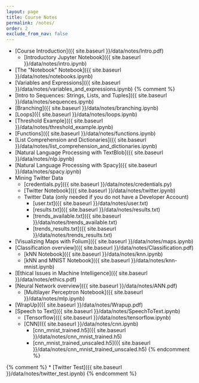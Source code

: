 ```yaml
---
layout: page
title: Course Notes 
permalink: /notes/
order: 2
exclude_from_nav: false
---
```


* [Course Introduction]({{ site.baseurl }}/data/notes/Intro.pdf)
    * [Introductory Jupyter Notebook]({{ site.baseurl }}/data/notes/intro.ipynb)
* [The "Notebook" Notebook]({{ site.baseurl }}/data/notes/notebooks.ipynb)
* [Variables and Expressions]({{ site.baseurl }}/data/notes/variables_and_expressions.ipynb)
{% comment %}
* [Intro to Sequences: Strings, Lists, and Tuples]({{ site.baseurl }}/data/notes/sequences.ipynb)
* [Branching]({{ site.baseurl }}/data/notes/branching.ipynb)
* [Loops]({{ site.baseurl }}/data/notes/loops.ipynb)
* [Threshold Example]({{ site.baseurl }}/data/notes/threshold_example.ipynb)
* [Functions]({{ site.baseurl }}/data/notes/functions.ipynb)
* [List Comprehension and Dictionaries]({{ site.baseurl }}/data/notes/list_comprehension_and_dictionaries.ipynb)
* [Natural Language Processing with TextBlob]({{ site.baseurl }}/data/notes/nlp.ipynb)
* [Natural Language Processing with Spacy]({{ site.baseurl }}/data/notes/spacy.ipynb)
* Mining Twitter Data
    * [credentials.py]({{ site.baseurl }}/data/notes/credentials.py)
    * [Twitter Notebook]({{ site.baseurl }}/data/notes/twitter.ipynb)
    * Twitter Data (only needed if you do not have a Developer Account)
        * [user.txt]({{ site.baseurl }}/data/notes/user.txt)
        * [results.txt]({{ site.baseurl }}/data/notes/results.txt)
        * [trends_available.txt]({{ site.baseurl }}/data/notes/trends_available.txt)
        * [trends_results.txt]({{ site.baseurl }}/data/notes/trends_results.txt)
* [Visualizing Maps with Folium]({{ site.baseurl }}/data/notes/maps.ipynb)
* [Classification overview]({{ site.baseurl }}/data/notes/Classification.pdf)
    * [kNN Notebook]({{ site.baseurl }}/data/notes/knn.ipynb)
    * [kNN and MNIST Notebook]({{ site.baseurl }}/data/notes/knn-mnist.ipynb)
* [Ethical Issues in Machine Intelligence]({{ site.baseurl }}/data/notes/ethics.pdf)
* [Neural Network overview]({{ site.baseurl }}/data/notes/ANN.pdf)
    * [Multilayer Perceptron Notebook]({{ site.baseurl }}/data/notes/mlp.ipynb)
* [WrapUp]({{ site.baseurl }}/data/notes/Wrapup.pdf) 
* [Speech to Text]({{ site.baseurl }}/data/notes/SpeechToText.ipynb)
    * [Tensorflow]({{ site.baseurl }}/data/notes/tensorflow.ipynb)
    * [CNN]({{ site.baseurl }}/data/notes/cnn.ipynb)
        * [cnn_mnist_trained.h5]({{ site.baseurl }}/data/notes/cnn_mnist_trained.h5) 
        * [cnn_mnist_trained_unscaled.h5]({{ site.baseurl }}/data/notes/cnn_mnist_trained_unscaled.h5) 
{% endcomment %}
    
{% comment %}
    * [Twitter Test]({{ site.baseurl }}/data/notes/twitter_test.ipynb)
{% endcomment %}
